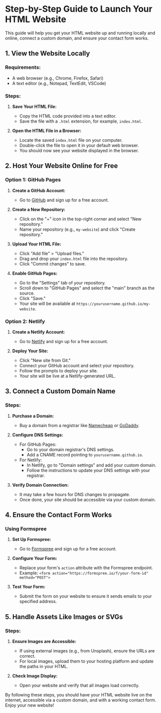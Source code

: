 # Step-by-Step Guide to Launch Your HTML Website

This guide will help you get your HTML website up and running locally and online, connect a custom domain, and ensure your contact form works.

## 1. View the Website Locally

### Requirements:
- A web browser (e.g., Chrome, Firefox, Safari)
- A text editor (e.g., Notepad, TextEdit, VSCode)

### Steps:
1. **Save Your HTML File:**
   - Copy the HTML code provided into a text editor.
   - Save the file with a `.html` extension, for example, `index.html`.

2. **Open the HTML File in a Browser:**
   - Locate the saved `index.html` file on your computer.
   - Double-click the file to open it in your default web browser.
   - You should now see your website displayed in the browser.

## 2. Host Your Website Online for Free

### Option 1: GitHub Pages

1. **Create a GitHub Account:**
   - Go to [GitHub](https://github.com) and sign up for a free account.

2. **Create a New Repository:**
   - Click on the "+" icon in the top-right corner and select "New repository."
   - Name your repository (e.g., `my-website`) and click "Create repository."

3. **Upload Your HTML File:**
   - Click "Add file" > "Upload files."
   - Drag and drop your `index.html` file into the repository.
   - Click "Commit changes" to save.

4. **Enable GitHub Pages:**
   - Go to the "Settings" tab of your repository.
   - Scroll down to "GitHub Pages" and select the "main" branch as the source.
   - Click "Save."
   - Your site will be available at `https://yourusername.github.io/my-website`.

### Option 2: Netlify

1. **Create a Netlify Account:**
   - Go to [Netlify](https://www.netlify.com) and sign up for a free account.

2. **Deploy Your Site:**
   - Click "New site from Git."
   - Connect your GitHub account and select your repository.
   - Follow the prompts to deploy your site.
   - Your site will be live at a Netlify-generated URL.

## 3. Connect a Custom Domain Name

### Steps:
1. **Purchase a Domain:**
   - Buy a domain from a registrar like [Namecheap](https://www.namecheap.com) or [GoDaddy](https://www.godaddy.com).

2. **Configure DNS Settings:**
   - For GitHub Pages:
     - Go to your domain registrar's DNS settings.
     - Add a CNAME record pointing to `yourusername.github.io`.
   - For Netlify:
     - In Netlify, go to "Domain settings" and add your custom domain.
     - Follow the instructions to update your DNS settings with your registrar.

3. **Verify Domain Connection:**
   - It may take a few hours for DNS changes to propagate.
   - Once done, your site should be accessible via your custom domain.

## 4. Ensure the Contact Form Works

### Using Formspree

1. **Set Up Formspree:**
   - Go to [Formspree](https://formspree.io) and sign up for a free account.

2. **Configure Your Form:**
   - Replace your form's `action` attribute with the Formspree endpoint.
   - Example: `<form action="https://formspree.io/f/your-form-id" method="POST">`

3. **Test Your Form:**
   - Submit the form on your website to ensure it sends emails to your specified address.

## 5. Handle Assets Like Images or SVGs

### Steps:
1. **Ensure Images are Accessible:**
   - If using external images (e.g., from Unsplash), ensure the URLs are correct.
   - For local images, upload them to your hosting platform and update the paths in your HTML.

2. **Check Image Display:**
   - Open your website and verify that all images load correctly.

By following these steps, you should have your HTML website live on the internet, accessible via a custom domain, and with a working contact form. Enjoy your new website!